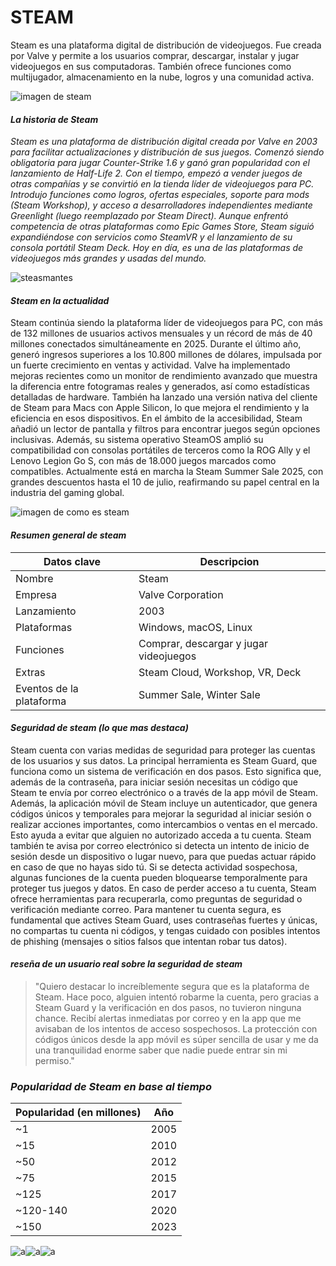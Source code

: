 # **STEAM**

Steam es una plataforma digital de distribución de videojuegos. Fue creada por Valve y permite a los usuarios comprar, descargar, instalar y jugar videojuegos en sus computadoras. También ofrece funciones como multijugador, almacenamiento en la nube, logros y una comunidad activa.

![imagen de steam](https://encrypted-tbn0.gstatic.com/images?q=tbn:ANd9GcRGvuKJiVA1-WtJ81X8FDVFIsBQXGWzzxqzuA&s)

#### *La historia de Steam*
*Steam es una plataforma de distribución digital creada por Valve en 2003 para facilitar actualizaciones y distribución de sus juegos. Comenzó siendo obligatoria para jugar Counter-Strike 1.6 y ganó gran popularidad con el lanzamiento de Half-Life 2. Con el tiempo, empezó a vender juegos de otras compañías y se convirtió en la tienda líder de videojuegos para PC. Introdujo funciones como logros, ofertas especiales, soporte para mods (Steam Workshop), y acceso a desarrolladores independientes mediante Greenlight (luego reemplazado por Steam Direct). Aunque enfrentó competencia de otras plataformas como Epic Games Store, Steam siguió expandiéndose con servicios como SteamVR y el lanzamiento de su consola portátil Steam Deck. Hoy en día, es una de las plataformas de videojuegos más grandes y usadas del mundo.*

![steasmantes](https://upload.wikimedia.org/wikipedia/commons/f/f2/STEAM_haupt.png)
#### *Steam en la actualidad*
Steam continúa siendo la plataforma líder de videojuegos para PC, con más de 132 millones de usuarios activos mensuales y un récord de más de 40 millones conectados simultáneamente en 2025. Durante el último año, generó ingresos superiores a los 10.800 millones de dólares, impulsada por un fuerte crecimiento en ventas y actividad. Valve ha implementado mejoras recientes como un monitor de rendimiento avanzado que muestra la diferencia entre fotogramas reales y generados, así como estadísticas detalladas de hardware. También ha lanzado una versión nativa del cliente de Steam para Macs con Apple Silicon, lo que mejora el rendimiento y la eficiencia en esos dispositivos. En el ámbito de la accesibilidad, Steam añadió un lector de pantalla y filtros para encontrar juegos según opciones inclusivas. Además, su sistema operativo SteamOS amplió su compatibilidad con consolas portátiles de terceros como la ROG Ally y el Lenovo Legion Go S, con más de 18.000 juegos marcados como compatibles. Actualmente está en marcha la Steam Summer Sale 2025, con grandes descuentos hasta el 10 de julio, reafirmando su papel central en la industria del gaming global.

![imagen de como es steam](https://upload.wikimedia.org/wikipedia/en/9/9c/Steam_%28service%29.png)
#### *Resumen general de steam*
|Datos clave|Descripcion|
|------|------|
|Nombre|Steam|
|Empresa|Valve Corporation|
|Lanzamiento|2003|
|Plataformas|Windows, macOS, Linux|
|Funciones|Comprar, descargar y jugar videojuegos|
|Extras|Steam Cloud, Workshop, VR, Deck|
|Eventos de la plataforma|Summer Sale, Winter Sale|
#### *Seguridad de steam (lo que mas destaca)*
Steam cuenta con varias medidas de seguridad para proteger las cuentas de los usuarios y sus datos. La principal herramienta es Steam Guard, que funciona como un sistema de verificación en dos pasos. Esto significa que, además de la contraseña, para iniciar sesión necesitas un código que Steam te envía por correo electrónico o a través de la app móvil de Steam.
Además, la aplicación móvil de Steam incluye un autenticador, que genera códigos únicos y temporales para mejorar la seguridad al iniciar sesión o realizar acciones importantes, como intercambios o ventas en el mercado. Esto ayuda a evitar que alguien no autorizado acceda a tu cuenta.
Steam también te avisa por correo electrónico si detecta un intento de inicio de sesión desde un dispositivo o lugar nuevo, para que puedas actuar rápido en caso de que no hayas sido tú. Si se detecta actividad sospechosa, algunas funciones de la cuenta pueden bloquearse temporalmente para proteger tus juegos y datos.
En caso de perder acceso a tu cuenta, Steam ofrece herramientas para recuperarla, como preguntas de seguridad o verificación mediante correo.
Para mantener tu cuenta segura, es fundamental que actives Steam Guard, uses contraseñas fuertes y únicas, no compartas tu cuenta ni códigos, y tengas cuidado con posibles intentos de phishing (mensajes o sitios falsos que intentan robar tus datos).
#### *reseña de un usuario real sobre la seguridad de steam*
> "Quiero destacar lo increíblemente segura que es la plataforma de Steam. Hace poco, alguien intentó robarme la cuenta, pero gracias a Steam Guard y la verificación en dos pasos, no tuvieron ninguna chance. Recibí alertas inmediatas por correo y en la app que me avisaban de los intentos de acceso sospechosos. La protección con códigos únicos desde la app móvil es súper sencilla de usar y me da una tranquilidad enorme saber que nadie puede entrar sin mi permiso."

### *Popularidad de Steam en base al tiempo*
|Popularidad (en millones)|Año|
|-|-|
|~1|2005|
|~15|2010|
|~50|2012|
|~75|2015|
|~125|2017|
|~120-140|2020|
|~150|2023|

![a](https://encrypted-tbn0.gstatic.com/images?q=tbn:ANd9GcTBjTPWmiTcT4ooTBg-ZQre1226wYhg_ptf8g&s)![a](https://encrypted-tbn0.gstatic.com/images?q=tbn:ANd9GcRjVkn9Ys1GsYdwixRCQnDmCFRQ3pnuiiQjjg&s)![a](https://encrypted-tbn0.gstatic.com/images?q=tbn:ANd9GcT1KhEgDUrR_XN0VCKyQwOhRli3v5VtpkQOiw&s)







